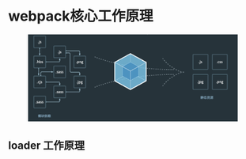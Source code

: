 # webpack核心工作原理

<figure><img src="../../../.gitbook/assets/截屏2024-10-01 16.28.41.png" alt=""><figcaption></figcaption></figure>

## loader 工作原理
